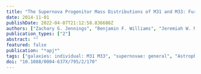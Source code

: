 ```yaml
---
title: "The Supernova Progenitor Mass Distributions of M31 and M33: Further Evidence for an Upper Mass Limit"
date: 2014-11-01
publishDate: 2022-04-07T21:12:58.836688Z
authors: ["Zachary G. Jennings", "Benjamin F. Williams", "Jeremiah W. Murphy", "Julianne J. Dalcanton", "Karoline M. Gilbert", "Andrew E. Dolphin", "Daniel R. Weisz", "Morgan Fouesneau"]
publication_types: ["2"]
abstract: ""
featured: false
publication: "*apj*"
tags: ["galaxies: individual: M31 M33", "supernovae: general", "Astrophysics - Astrophysics of Galaxies"]
doi: "10.1088/0004-637X/795/2/170"
---
```


